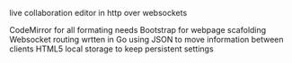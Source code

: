 
live collaboration editor in http over websockets

CodeMirror for all formating needs
Bootstrap for webpage scafolding
Websocket routing wrtten in Go using JSON to move information between clients
HTML5 local storage to keep persistent settings
